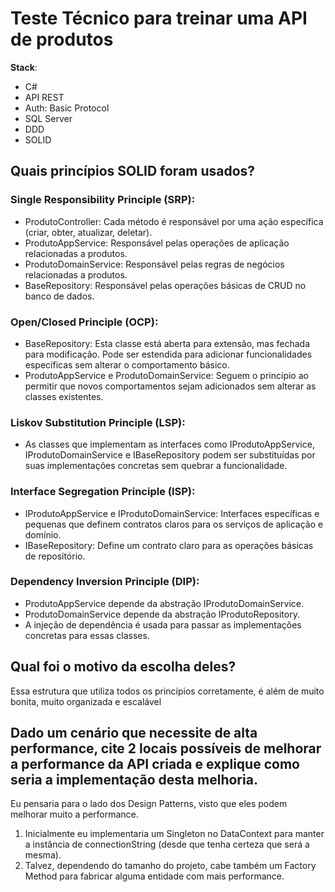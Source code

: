# Teste Técnico para treinar uma API de produtos

**Stack**:
- C#
- API REST
- Auth: Basic Protocol
- SQL Server
- DDD
- SOLID

## Quais princípios SOLID foram usados?
### Single Responsibility Principle (SRP):
- ProdutoController: Cada método é responsável por uma ação específica (criar, obter, atualizar, deletar).
- ProdutoAppService: Responsável pelas operações de aplicação relacionadas a produtos.
- ProdutoDomainService: Responsável pelas regras de negócios relacionadas a produtos.
- BaseRepository<TEntity>: Responsável pelas operações básicas de CRUD no banco de dados.

### Open/Closed Principle (OCP):
- BaseRepository<TEntity>: Esta classe está aberta para extensão, mas fechada para modificação. Pode ser estendida para adicionar funcionalidades específicas sem alterar o comportamento básico.
- ProdutoAppService e ProdutoDomainService: Seguem o princípio ao permitir que novos comportamentos sejam adicionados sem alterar as classes existentes.
  
### Liskov Substitution Principle (LSP):
- As classes que implementam as interfaces como IProdutoAppService, IProdutoDomainService e IBaseRepository<TEntity> podem ser substituídas por suas implementações concretas sem quebrar a funcionalidade.

### Interface Segregation Principle (ISP):
- IProdutoAppService e IProdutoDomainService: Interfaces específicas e pequenas que definem contratos claros para os serviços de aplicação e domínio.
- IBaseRepository<TEntity>: Define um contrato claro para as operações básicas de repositório.
  
### Dependency Inversion Principle (DIP):
- ProdutoAppService depende da abstração IProdutoDomainService.
- ProdutoDomainService depende da abstração IProdutoRepository.
- A injeção de dependência é usada para passar as implementações concretas para essas classes.

##  Qual foi o motivo da escolha deles?
Essa estrutura que utiliza todos os princípios corretamente, é além de muito bonita, muito organizada e escalável

## Dado um cenário que necessite de alta performance, cite 2 locais possíveis de melhorar a performance da API criada e explique como seria a implementação desta melhoria.
Eu pensaria para o lado dos Design Patterns, visto que eles podem melhorar muito a performance. 

1. Inicialmente eu implementaria um Singleton no DataContext para manter a instância de connectionString (desde que tenha certeza que será a mesma).
2. Talvez, dependendo do tamanho do projeto, cabe também um Factory Method para fabricar alguma entidade com mais performance.
